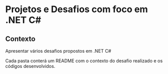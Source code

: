 # Projetos e Desafios com foco em .NET C#

## Contexto
Apresentar vários desafios propostos em .NET C# 

Cada pasta conterá um README com o contexto do desafio realizado e os códigos desenvolvidos.

